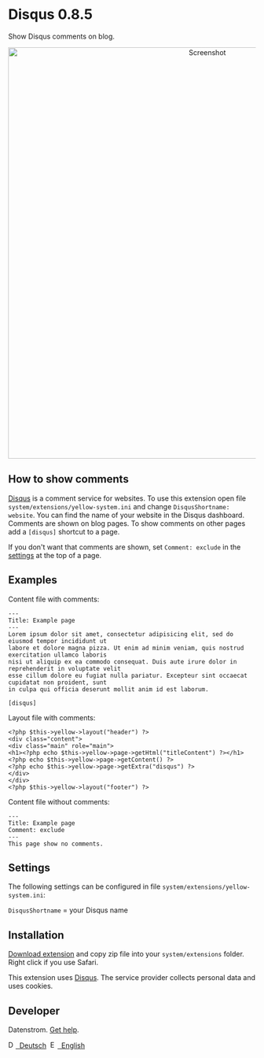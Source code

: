 Disqus 0.8.5
============
Show Disqus comments on blog.

<p align="center"><img src="disqus-screenshot.png?raw=true" width="795" height="836" alt="Screenshot"></p>

## How to show comments

[Disqus](https://disqus.com) is a comment service for websites. To use this extension open file `system/extensions/yellow-system.ini` and change `DisqusShortname: website`. You can find the name of your website in the Disqus dashboard. Comments are shown on blog pages. To show comments on other pages add a `[disqus]` shortcut to a page.

If you don't want that comments are shown, set `Comment: exclude` in the [settings](https://github.com/datenstrom/yellow-extensions/tree/master/source/core#settings) at the top of a page.

## Examples

Content file with comments:

    ---
    Title: Example page
    ---
    Lorem ipsum dolor sit amet, consectetur adipisicing elit, sed do eiusmod tempor incididunt ut 
    labore et dolore magna pizza. Ut enim ad minim veniam, quis nostrud exercitation ullamco laboris 
    nisi ut aliquip ex ea commodo consequat. Duis aute irure dolor in reprehenderit in voluptate velit 
    esse cillum dolore eu fugiat nulla pariatur. Excepteur sint occaecat cupidatat non proident, sunt 
    in culpa qui officia deserunt mollit anim id est laborum.

    [disqus]

Layout file with comments:

    <?php $this->yellow->layout("header") ?>
    <div class="content">
    <div class="main" role="main">
    <h1><?php echo $this->yellow->page->getHtml("titleContent") ?></h1>
    <?php echo $this->yellow->page->getContent() ?>
    <?php echo $this->yellow->page->getExtra("disqus") ?>
    </div>
    </div>
    <?php $this->yellow->layout("footer") ?>

Content file without comments:

    ---
    Title: Example page
    Comment: exclude
    ---
    This page show no comments.

## Settings

The following settings can be configured in file `system/extensions/yellow-system.ini`:

`DisqusShortname` = your Disqus name  

## Installation

[Download extension](https://github.com/datenstrom/yellow-extensions/raw/master/zip/disqus.zip) and copy zip file into your `system/extensions` folder. Right click if you use Safari.

This extension uses [Disqus](https://disqus.com). The service provider collects personal data and uses cookies.

## Developer

Datenstrom. [Get help](https://datenstrom.se/yellow/help/).

<p>
<a href="README-de.md"><img src="https://raw.githubusercontent.com/datenstrom/yellow-extensions/master/source/help/language-de.png" width="15" height="15" alt="Deutsch">&nbsp; Deutsch</a>&nbsp;
<a href="README.md"><img src="https://raw.githubusercontent.com/datenstrom/yellow-extensions/master/source/help/language-en.png" width="15" height="15" alt="English">&nbsp; English</a>&nbsp;
</p>
